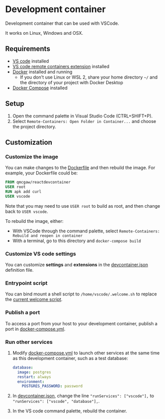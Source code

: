 # Development container

Development container that can be used with VSCode.

It works on Linux, Windows and OSX.

## Requirements

- [VS code](https://code.visualstudio.com/download) installed
- [VS code remote containers extension](https://marketplace.visualstudio.com/items?itemName=ms-vscode-remote.remote-containers) installed
- [Docker](https://www.docker.com/products/docker-desktop) installed and running
  - If you don't use Linux or WSL 2, share your home directory `~/` and the directory of your project with Docker Desktop
- [Docker Compose](https://docs.docker.com/compose/install/) installed

## Setup

1. Open the command palette in Visual Studio Code (CTRL+SHIFT+P).
2. Select `Remote-Containers: Open Folder in Container...` and choose the project directory.

## Customization

### Customize the image

You can make changes to the [Dockerfile](Dockerfile) and then rebuild the image. For example, your Dockerfile could be:

```Dockerfile
FROM qmcgaw/reactdevcontainer
USER root
RUN apk add curl
USER vscode
```

Note that you may need to use `USER root` to build as root, and then change back to `USER vscode`.

To rebuild the image, either:

- With VSCode through the command palette, select `Remote-Containers: Rebuild and reopen in container`
- With a terminal, go to this directory and `docker-compose build`

### Customize VS code settings

You can customize **settings** and **extensions** in the [devcontainer.json](devcontainer.json) definition file.

### Entrypoint script

You can bind mount a shell script to `/home/vscode/.welcome.sh` to replace the [current welcome script](shell/.welcome.sh).

### Publish a port

To access a port from your host to your development container, publish a port in [docker-compose.yml](docker-compose.yml).

### Run other services

1. Modify [docker-compose.yml](docker-compose.yml) to launch other services at the same time as this development container, such as a test database:

   ```yml
   database:
     image: postgres
     restart: always
     environment:
       POSTGRES_PASSWORD: password
   ```

1. In [devcontainer.json](devcontainer.json), change the line `"runServices": ["vscode"],` to `"runServices": ["vscode", "database"],`.
1. In the VS code command palette, rebuild the container.
